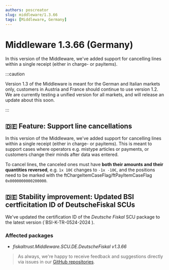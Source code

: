 ```yaml
---
authors: poscreator
slug: middleware/1.3.66
tags: [Middleware, Germany]
---
```


# Middleware 1.3.66 (Germany)
In this version of the Middleware, we've added support for cancelling lines within a single receipt (either in charge- or payitems).

<!--truncate-->

:::caution

Version 1.3 of the Middleware is meant for the German and Italian markets only, customers in Austria and France should continue to use version 1.2. We are currently testing a unified version for all markets, and will release an update about this soon.

:::

## 🇩🇪 Feature: Support line cancellations
In this version of the Middleware, we've added support for cancelling lines within a single receipt (either in charge- or payitems). This is meant to support cases where operators e.g. mistype articles or payments, or customers change their minds after data was entered.

To cancel lines, the canceled ones must have **both their amounts and their quantities reversed**, e.g. `1x 10€` changes to `-1x -10€`, and the positions need to be marked with the ftChargeItemCaseFlag/ftPayItemCaseFlag `0x0000000000200000`. 

## 🇩🇪 Stability improvement: Updated BSI certficitation ID of DeutscheFiskal SCUs
We've updated the certification ID of the _Deutsche Fiskal_ SCU package to the latest version (`BSI-K-TR-0524-2024 ).

### Affected packages
- _fiskaltrust.Middleware.SCU.DE.DeutscheFiskal v1.3.66_


> As always, we're happy to receive feedback and suggestions directly via issues in our [GitHub repositories](https://github.com/fiskaltrust).
